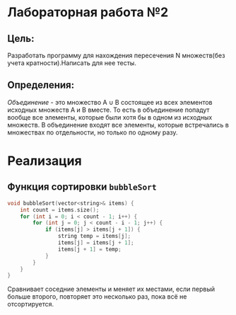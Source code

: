 # Лабораторная работа №2
## Цель: 
Разработать программу для нахождения пересечения N множеств(без учета кратности).Написать для нее тесты.

## Определения:
_Объединение_ - это множество A ∪ B состоящее из всех элементов исходных множеств A и B вместе. То есть в объединение попадут вообще все элементы, которые были хотя бы в одном из исходных множеств. В объединение входят все элементы, которые встречались в множествах по отдельности, но только по одному разу.

# Реализация
## Функция сортировки  ```bubbleSort```
```c++
void bubbleSort(vector<string>& items) {
    int count = items.size();
    for (int i = 0; i < count - 1; i++) {
        for (int j = 0; j < count - i - 1; j++) {
            if (items[j] > items[j + 1]) {
                string temp = items[j];
                items[j] = items[j + 1];
                items[j + 1] = temp;
            }
        }
    }
}
```
Сравнивает соседние элементы и меняет их местами, если первый больше второго, повторяет это несколько раз, пока всё не отсортируется.
